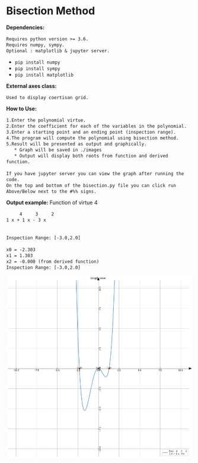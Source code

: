 <h1> Bisection Method </h1>

**Dependencies:**

	Requires python version >= 3.6.
	Requires numpy, sympy.
	Optional : matplotlib & jupyter server.

- `pip install numpy`
- `pip install sympy`
- `pip install matplotlib`

**External axes class:**

	Used to display coertisan grid.

**How to Use:**

	1.Enter the polynomial virtue.
	2.Enter the coefficient for each of the variables in the polynomial.
	3.Enter a starting point and an ending point (inspection range).
	4.The program will compute the polynomial using bisection method.
	5.Result will be presented as output and graphically.
	   * Graph will be saved in ./images
	   * Output will display both roots from function and derived function.

	If you have jupyter server you can view the graph after running the code.
	On the top and bottom of the bisection.py file you can click run Above/Below next to the #%% signs.

**Output example:**
	Function of virtue 4

		 4     3     2
	1 x + 1 x - 3 x


	Inspection Range: [-3.0,2.0]

	x0 = -2.303
	x1 = 1.303
	x2 = -0.000 (from derived function)
	Inspection Range: [-3.0,2.0]

![Example](images/example.png)
